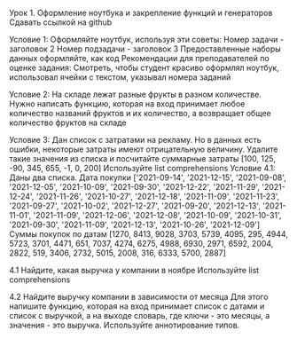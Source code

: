 Урок 1. Оформление ноутбука и закрепление функций и генераторов
Сдавать ссылкой на github

Условие 1:
Оформляйте ноутбук, используя эти советы: Номер задачи - заголовок 2 Номер подзадачи - заголовок 3 Предоставленные наборы данных оформляйте, как код Рекомендации для преподавателей по оценке задания: Смотреть, чтобы студент красиво оформлял ноутбук, использовал ячейки с текстом, указывал номера заданий

Условие 2:
На складе лежат разные фрукты в разном количестве. Нужно написать функцию, которая на вход принимает любое количество названий фруктов и их количество, а возвращает общее количество фруктов на складе

Условие 3:
Дан список с затратами на рекламу. Но в данных есть ошибки, некоторые затраты имеют отрицательную величину. Удалите такие значения из списка и посчитайте суммарные затраты [100, 125, -90, 345, 655, -1, 0, 200] Используйте list comprehensions Условие 4.1: Даны два списка. Дата покупки ['2021-09-14', '2021-12-15', '2021-09-08', '2021-12-05', '2021-10-09', '2021-09-30', '2021-12-22', '2021-11-29', '2021-12-24', '2021-11-26', '2021-10-27', '2021-12-18', '2021-11-09', '2021-11-23', '2021-09-27', '2021-10-02', '2021-12-27', '2021-09-20', '2021-12-13', '2021-11-01', '2021-11-09', '2021-12-06', '2021-12-08', '2021-10-09', '2021-10-31', '2021-09-30', '2021-11-09', '2021-12-13', '2021-10-26', '2021-12-09'] Суммы покупок по датам [1270, 8413, 9028, 3703, 5739, 4095, 295, 4944, 5723, 3701, 4471, 651, 7037, 4274, 6275, 4988, 6930, 2971, 6592, 2004, 2822, 519, 3406, 2732, 5015, 2008, 316, 6333, 5700, 2887]

4.1
Найдите, какая выручка у компании в ноябре Используйте list comprehensions

4.2
Найдите выручку компании в зависимости от месяца Для этого напишите функцию, которая на вход принимает список с датами и список с выручкой, а на выходе словарь, где ключи - это месяцы, а значения - это выручка. Используйте аннотирование типов.

